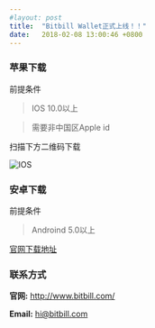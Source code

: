 ```yaml
---
#layout: post
title:  "Bitbill Wallet正式上线！！"
date:   2018-02-08 13:00:46 +0800
---
```


### 苹果下载

前提条件

> IOS 10.0以上    

> 需要非中国区Apple id

扫描下方二维码下载

![IOS](https://raw.githubusercontent.com/zhaogangwang/bitbill/master/images/WechatIMG141.jpeg)



### 安卓下载

前提条件	

> Androind 5.0以上	



[官网下载地址](https://www.bitbill.com/cn/wallet/)



### 联系方式  

**官网:** <http://www.bitbill.com/>


**Email:** <hi@bitbill.com>


